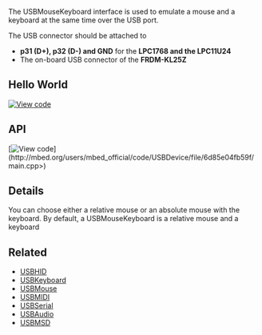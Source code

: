 The USBMouseKeyboard interface is used to emulate a mouse and a keyboard at the same time over the USB port.

The USB connector should be attached to 

  * **p31 (D+), p32 (D-) and GND** for the **LPC1768 and the LPC11U24**
  * The on-board USB connector of the **FRDM-KL25Z**

## Hello World

[![View code](https://www.mbed.com/embed/?url=https://developer.mbed.org/users/samux/code/USBMouseKeyboard_HelloWorld/)](https://developer.mbed.org/users/samux/code/USBMouseKeyboard_HelloWorld/file/tip/main.cpp) 

## API

[![View code](https://www.mbed.com/embed/?url=<http://mbed.org/users/mbed_official/code/USBDevice/)](http://mbed.org/users/mbed_official/code/USBDevice/file/6d85e04fb59f/main.cpp>) 

## Details

You can choose either a relative mouse or an absolute mouse with the keyboard. By default, a USBMouseKeyboard is a relative mouse and a keyboard

## Related

  * [USBHID](USBHID)
  * [USBKeyboard](USBKeyboard)
  * [USBMouse](USBMouse)
  * [USBMIDI](USBMIDI)
  * [USBSerial](USBSerial)
  * [USBAudio](USBAudio)
  * [USBMSD](USBMSD)

